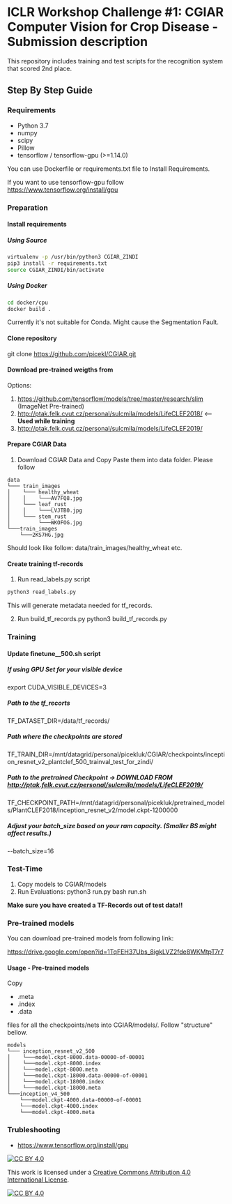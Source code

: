 # ICLR Workshop Challenge #1: CGIAR Computer Vision for Crop Disease - Submission description
This repository includes training and test scripts for the recognition system that scored 2nd place.

## Step By Step Guide

### Requirements

- Python 3.7
- numpy
- scipy
- Pillow
- tensorflow / tensorflow-gpu  (>=1.14.0)

You can use Dockerfile or requirements.txt file to Install Requirements.

If you want to use tensorflow-gpu follow https://www.tensorflow.org/install/gpu




### Preparation

#### Install requirements

##### Using Source

```bash
virtualenv -p /usr/bin/python3 CGIAR_ZINDI
pip3 install -r requirements.txt
source CGIAR_ZINDI/bin/activate
```

##### Using Docker
```bash
cd docker/cpu
docker build .
```

Currently it's not suitable for Conda. Might cause the Segmentation Fault.

#### Clone repository
git clone https://github.com/picekl/CGIAR.git

#### Download pre-trained weigths from 

Options:
1. https://github.com/tensorflow/models/tree/master/research/slim  (ImageNet Pre-trained)
2. http://ptak.felk.cvut.cz/personal/sulcmila/models/LifeCLEF2018/  <-- **Used while training**
3. http://ptak.felk.cvut.cz/personal/sulcmila/models/LifeCLEF2019/

#### Prepare CGIAR Data
1. Download CGIAR Data and Copy Paste them into data folder. Please follow 
```
data
└─── train_images
│    └─── healthy_wheat
│    │    └───AV7FQ8.jpg
│    └─── leaf_rust     
│    │    └───LVJTB0.jpg
│    └─── stem_rust
│         └───WKOFOG.jpg
└───train_images
    └───2KS7HG.jpg
```

Should look like follow: data/train_images/healthy_wheat etc.

#### Create training tf-records

1. Run read_labels.py script
```bash
python3 read_labels.py
```

This will generate metadata needed for tf_records.

2. Run build_tf_records.py
python3 build_tf_records.py


### Training

#### Update finetune_<model>_500.sh script

##### If using GPU Set for your visible device
export CUDA_VISIBLE_DEVICES=3

##### Path to the tf_recorts
TF_DATASET_DIR=/data/tf_records/

##### Path where the checkpoints are stored
TF_TRAIN_DIR=/mnt/datagrid/personal/picekluk/CGIAR/checkpoints/inception_resnet_v2_plantclef_500_trainval_test_for_zindi/

##### Path to the pretrained Checkpoint -> DOWNLOAD FROM http://ptak.felk.cvut.cz/personal/sulcmila/models/LifeCLEF2019/
TF_CHECKPOINT_PATH=/mnt/datagrid/personal/picekluk/pretrained_models/PlantCLEF2018/inception_resnet_v2/model.ckpt-1200000

##### Adjust your batch_size based on your ram capacity. (Smaller BS might affect results.)
--batch_size=16 


### Test-Time

1. Copy models to CGIAR/models
2. Run Evaluations:
python3 run.py
bash run.sh

**Make sure you have created a TF-Records out of test data!!**

### Pre-trained models

You can download pre-trained models from following link:

https://drive.google.com/open?id=1TqFEH37Ubs_8igkLVZ2fde8WKMtpT7r7

#### Usage - Pre-trained models

Copy 
- .meta
- .index
- .data

files for all the checkpoints/nets into CGIAR/models/. Follow "structure" bellow.

```
models
└─── inception_resnet_v2_500
│    └───model.ckpt-8000.data-00000-of-00001
│    └───model.ckpt-8000.index
│    └───model.ckpt-8000.meta
│    └───model.ckpt-18000.data-00000-of-00001
│    └───model.ckpt-18000.index
│    └───model.ckpt-18000.meta
└───inception_v4_500
    └───model.ckpt-4000.data-00000-of-00001
    └───model.ckpt-4000.index
    └───model.ckpt-4000.meta
```

### Trubleshooting
- https://www.tensorflow.org/install/gpu


[![CC BY 4.0][cc-by-shield]][cc-by]

This work is licensed under a
[Creative Commons Attribution 4.0 International License][cc-by].

[![CC BY 4.0][cc-by-image]][cc-by]

[cc-by]: http://creativecommons.org/licenses/by/4.0/
[cc-by-image]: https://i.creativecommons.org/l/by/4.0/88x31.png
[cc-by-shield]: https://img.shields.io/badge/License-CC%20BY%204.0-lightgrey.svg
